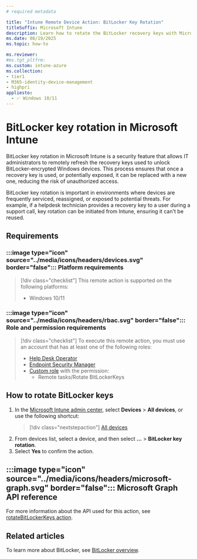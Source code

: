 ```yaml
---
# required metadata

title: "Intune Remote Device Action: BitLocker Key Rotation"
titleSuffix: Microsoft Intune
description: Learn how to rotate the BitLocker recovery keys with Microsoft Intune.
ms.date: 08/19/2025
ms.topic: how-to

ms.reviewer:
#ms.tgt_pltfrm:
ms.custom: intune-azure
ms.collection:
- tier1
- M365-identity-device-management
- highpri
appliesto:
  - ✅ Windows 10/11
---
```


# BitLocker key rotation in Microsoft Intune

BitLocker key rotation in Microsoft Intune is a security feature that allows IT administrators to remotely refresh the recovery keys used to unlock BitLocker-encrypted Windows devices. This process ensures that once a recovery key is used, or potentially exposed, it can be replaced with a new one, reducing the risk of unauthorized access.

BitLocker key rotation is important in environments where devices are frequently serviced, reassigned, or exposed to potential threats. For example, if a helpdesk technician provides a recovery key to a user during a support call, key rotation can be initiated from Intune, ensuring it can't be reused.

## Requirements

### :::image type="icon" source="../media/icons/headers/devices.svg" border="false"::: Platform requirements

> [!div class="checklist"]
> This remote action is supported on the following platforms:
>
> - Windows 10/11

### :::image type="icon" source="../media/icons/headers/rbac.svg" border="false"::: Role and permission requirements

> [!div class="checklist"]
> To execute this remote action, you must use an account that has at least one of the following roles:
>
> - [Help Desk Operator][INT-R1]
> - [Endpoint Security Manager][INT-R4]
> - [Custom role][INT-RC] with the permission:
>   - Remote tasks/Rotate BitLockerKeys

## How to rotate BitLocker keys

1. In the [Microsoft Intune admin center][INT-AC], select **Devices** > **All devices**, or use the following shortcut:
    > [!div class="nextstepaction"]
    > [All devices][INT-AC1]
1. From devices list, select a device, and then select **...** > **BitLocker key rotation**.
1. Select **Yes** to confirm the action.

## :::image type="icon" source="../media/icons/headers/microsoft-graph.svg" border="false"::: Microsoft Graph API reference

For more information about the API used for this action, see [rotateBitLockerKeys action][GRAPH-1].

## Related articles

To learn more about BitLocker, see [BitLocker overview][WIN-1].



<!--links-->

<!-- admin center links -->

[INT-AC]: https://go.microsoft.com/fwlink/?linkid=2109431
[INT-AC1]: https://go.microsoft.com/fwlink/?linkid=2109431#view/Microsoft_Intune_DeviceSettings/DevicesMenu/~/allDevices

<!-- role links -->

[INT-R1]: /intune/intune-service/fundamentals/role-based-access-control-reference#help-desk-operator
[INT-R4]: /intune/intune-service/fundamentals/role-based-access-control-reference#endpoint-security-manager
[INT-RC]: /intune/intune-service/fundamentals/create-custom-role

<!-- API links -->

[GRAPH-1]: /graph/api/intune-devices-manageddevice-rotateBitLockerKeys
[RA-BL]: ../protect/encrypt-devices.md#rotate-bitlocker-recovery-keys

[WIN-1]: /windows/security/operating-system-security/data-protection/bitlocker/
